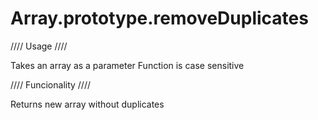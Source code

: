 # Array.prototype.removeDuplicates



//// Usage ////

Takes an array as a parameter</n>
Function is case sensitive

//// Funcionality ////

Returns new array without duplicates

